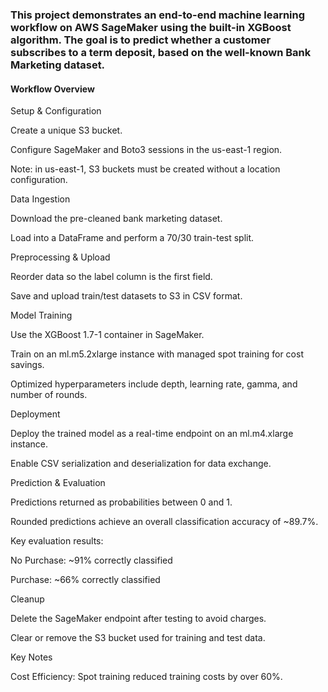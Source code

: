 ### This project demonstrates an end-to-end machine learning workflow on AWS SageMaker using the built-in XGBoost algorithm. The goal is to predict whether a customer subscribes to a term deposit, based on the well-known Bank Marketing dataset.

#### Workflow Overview

Setup & Configuration

Create a unique S3 bucket.

Configure SageMaker and Boto3 sessions in the us-east-1 region.

Note: in us-east-1, S3 buckets must be created without a location configuration.

Data Ingestion

Download the pre-cleaned bank marketing dataset.

Load into a DataFrame and perform a 70/30 train-test split.

Preprocessing & Upload

Reorder data so the label column is the first field.

Save and upload train/test datasets to S3 in CSV format.

Model Training

Use the XGBoost 1.7-1 container in SageMaker.

Train on an ml.m5.2xlarge instance with managed spot training for cost savings.

Optimized hyperparameters include depth, learning rate, gamma, and number of rounds.

Deployment

Deploy the trained model as a real-time endpoint on an ml.m4.xlarge instance.

Enable CSV serialization and deserialization for data exchange.

Prediction & Evaluation

Predictions returned as probabilities between 0 and 1.

Rounded predictions achieve an overall classification accuracy of ~89.7%.

Key evaluation results:

No Purchase: ~91% correctly classified

Purchase: ~66% correctly classified

Cleanup

Delete the SageMaker endpoint after testing to avoid charges.

Clear or remove the S3 bucket used for training and test data.

Key Notes

Cost Efficiency: Spot training reduced training costs by over 60%.
